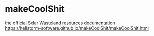 # makeCoolShit
the official Sxlar Wasteland resources documentation<br>
https://hellstorm-software.github.io/makeCoolShit/makeCoolShit.html
